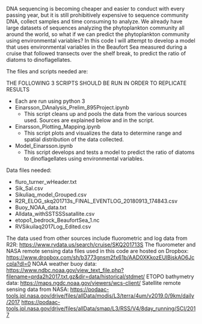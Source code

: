 DNA sequencing is becoming cheaper and easier to conduct with every passing year, but it is still prohibitively expensive to sequence community DNA, collect samples and time consuming to analyze. We already have large datasets of sequences analyzing the phytoplankton community all around the world, so what if we can predict the phytoplankton community using environmental variables?
In this code I will attempt to develop a model that uses environmental variables in the Beaufort Sea measured during a cruise that followed transects over the shelf break, to predict the ratio of diatoms to dinoflagellates.

The files and scripts needed are: 


THE FOLLOWING 3 SCRIPTS SHOULD BE RUN IN ORDER TO REPLICATE RESULTS
- Each are run using python 3
- Einarsson_DAnalysis_Prelim_895Project.ipynb
  - This script cleans up and pools the data from the various sources used. Sources are explained below and in the script.
- Einarsson_Plotting_Mapping.ipynb
  - This script plots and visualizes the data to determine range and spatial distribution of the data collected.
- Model_Einarsson.ipynb
  - This script develops and tests a model to predict the ratio of diatoms to dinoflagellates using environmental variables.

Data files needed:
- fluro_turner_wHeader.txt
- Sik_Sal.csv
- Sikuliaq_model_Grouped.csv
- R2R_ELOG_skq201713s_FINAL_EVENTLOG_20180913_174843.csv
- Buoy_NOAA_data.txt
- Alldata_withSSTSSSsatallite.csv
- etopo1_bedrock_BeaufortSea_1.nc
- RVSikuilaq2017Log_Edited.csv

The data used from other sources include fluorometric and log data from R2R: 
https://www.rvdata.us/search/cruise/SKQ201713S
The fluorometer and NASA remote sensing data files used in this code are hosted on Dropbox:
https://www.dropbox.com/sh/b3773gnsm2fx61b/AAD0XKkozEUIBjskAO6Jccpla?dl=0
NOAA weather buoy data:
https://www.ndbc.noaa.gov/view_text_file.php?filename=prda2h2017.txt.gz&dir=data/historical/stdmet/
ETOPO bathymetry data:
https://maps.ngdc.noaa.gov/viewers/wcs-client/
Satellite remote sensing data from NASA:
https://podaac-tools.jpl.nasa.gov/drive/files/allData/modis/L3/terra/4um/v2019.0/9km/daily/2017
https://podaac-tools.jpl.nasa.gov/drive/files/allData/smap/L3/RSS/V4/8day_running/SCI/2017
